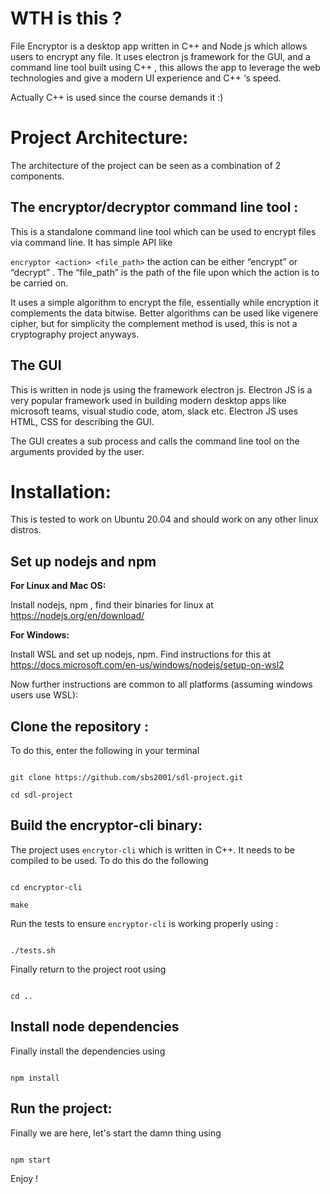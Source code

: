 # WTH is this ?

  

File Encryptor is a desktop app written in C++ and Node js which allows users to encrypt any file. It uses electron js framework for the GUI, and a command line tool built using C++ , this allows the app to leverage the web technologies and give a modern UI experience and C++ ‘s speed.  

Actually C++ is used  since  the course demands it :) 
  

# Project Architecture:

The architecture of the project can be seen as a combination of 2 components.

  

## The encryptor/decryptor command line tool :
 This is a standalone command line tool which can be used to encrypt files via command line. It has simple API like
    

`encryptor <action> <file_path>` the action can be either “encrypt” or “decrypt” . The “file_path” is the path of the file upon which the action is to be carried on.

  

It uses a simple algorithm to encrypt the file, essentially while encryption it complements the data bitwise. Better algorithms can be used like vigenere cipher, but for simplicity the complement method is used, this is not a cryptography project anyways.

## The GUI 
This is written in node js using the framework electron js. Electron JS is a very popular framework used in building modern desktop apps like microsoft teams, visual studio code, atom, slack etc. Electron JS uses HTML, CSS for describing the GUI.
    

The GUI creates a sub process and calls the command line tool on the arguments provided by the user.

  

# Installation:

  

This is tested to work on Ubuntu 20.04 and should work on any other linux distros.

  

## Set up nodejs and npm

**For Linux and Mac OS:**

  

Install nodejs, npm , find their binaries for linux at https://nodejs.org/en/download/

  

**For Windows:**

  

Install WSL and set up nodejs, npm. Find instructions for this at https://docs.microsoft.com/en-us/windows/nodejs/setup-on-wsl2

  
  

Now further instructions are common to all platforms (assuming windows users use WSL):

  

## Clone the repository :

  

To do this, enter the following in your terminal

```

git clone https://github.com/sbs2001/sdl-project.git

cd sdl-project

```

  

## Build the encryptor-cli binary:

  

The project uses `encrytor-cli` which is written in C++. It needs to be compiled to be used. To do this do the following

  

```

cd encryptor-cli

make

```

Run the tests to ensure `encryptor-cli` is working properly using :

```

./tests.sh

```

  

Finally return to the project root using

```

cd ..

```

  

## Install node dependencies

  

Finally install the dependencies using

```

npm install

```

  

## Run the project:

  

Finally we are here, let's start the damn thing using

```

npm start

```

Enjoy !